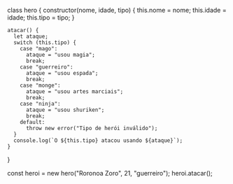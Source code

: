 class hero {
    constructor(nome, idade, tipo) {
      this.nome = nome;
      this.idade = idade;
      this.tipo = tipo;
    }
  
    atacar() {
      let ataque;
      switch (this.tipo) {
        case "mago":
          ataque = "usou magia";
          break;
        case "guerreiro":
          ataque = "usou espada";
          break;
        case "monge":
          ataque = "usou artes marciais";
          break;
        case "ninja":
          ataque = "usou shuriken";
          break;
        default:
          throw new error("Tipo de herói inválido");
      }
      console.log(`O ${this.tipo} atacou usando ${ataque}`);
    }
}

const heroi = new hero("Roronoa Zoro", 21, "guerreiro");
heroi.atacar(); 
